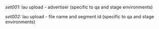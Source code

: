 *set001:* lau upload - advertiser (specific to qa and stage environments)

*set002:* lau upload - file name and segment id 
    (specific to qa and stage environments)